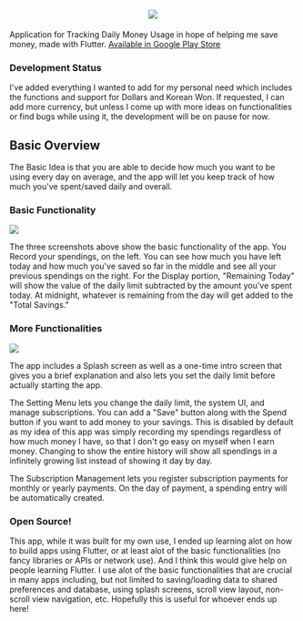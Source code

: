 
<h1 align="center">
  <img src="https://github.com/jerichoi224/MoneyTracker/blob/master/media/cover.png">
</h1>

Application for Tracking Daily Money Usage in hope of helping me save money, made with Flutter.
[Available in Google Play Store](https://play.google.com/store/apps/details?id=com.kahluabear.money_tracker&ah=Q-xAfI_2q4fv8B5SXuzCaEp0gTk)

### Development Status
I've added everything I wanted to add for my personal need which includes the functions and support for Dollars and Korean Won. If requested, I can add more currency, but unless I come up with more ideas on functionalities or find bugs while using it, the development will be on pause for now. 

## Basic Overview
The Basic Idea is that you are able to decide how much you want to be using every day on average, and the app will let you keep track of how much you've spent/saved daily and overall.

### Basic Functionality
<img src="https://github.com/jerichoi224/MoneyTracker/blob/master/media/screenshots1.jpeg">

The three screenshots above show the basic functionality of the app. You Record your spendings, on the left. You can see how much you have left today and how much you've saved so far in the middle and see all your previous spendings on the right. For the Display portion, "Remaining Today" will show the value of the daily limit subtracted by the amount you've spent today. At midnight, whatever is remaining from the day will get added to the "Total Savings."


### More Functionalities
<img src="https://github.com/jerichoi224/MoneyTracker/blob/master/media/screenshots2.jpeg">

The app includes a Splash screen as well as a one-time intro screen that gives you a brief explanation and also lets you set the daily limit before actually starting the app.

The Setting Menu lets you change the daily limit, the system UI, and manage subscriptions. You can add a "Save" button along with the Spend button if you want to add money to your savings. This is disabled by default as my idea of this app was simply recording my spendings regardless of how much money I have, so that I don't go easy on myself when I earn money. Changing to show the entire history will show all spendings in a infinitely growing list instead of showing it day by day.

The Subscription Management lets you register subscription payments for monthly or yearly payments. On the day of payment, a spending entry will be automatically created.

### Open Source!

This app, while it was built for my own use, I ended up learning alot on how to build apps using Flutter, or at least alot of the basic functionalities (no fancy libraries or APIs or network use). And I think this would give help on people learning Flutter. I use alot of the basic functionalities that are crucial in many apps including, but not limited to saving/loading data to shared preferences and database, using splash screens, scroll view layout, non-scroll view navigation, etc. Hopefully this is useful for whoever ends up here!